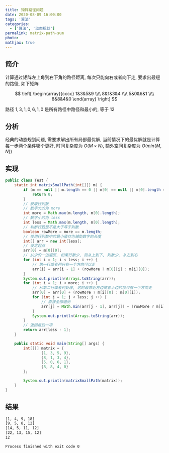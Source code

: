 ```yaml
---
title: 矩阵路径问题
date: 2020-08-09 16:00:00
tags: '算法'
categories:
  - ['算法', '动态规划']
permalink: matrix-path-sum
photo:
mathjax: true
---
```


## 简介

计算通过矩阵左上角到右下角的路径距离, 每次只能向右或者向下走, 要求出最短的路径, 如下矩阵

$$
\left[
  \begin{array}{cccc}
    1&3&5&9 \\\\
    8&1&3&4 \\\\
    5&0&6&1 \\\\
    8&8&4&0
  \end{array}
\right]
$$

路径 $1, 3, 1, 0, 6, 1, 0$ 是所有路径中路径和最小的, 等于 12

## 分析

经典的动态规划问题, 需要求解出所有局部最优解, 当前情况下的最优解就是计算每一步两个条件哪个更好, 时间复杂度为 $O(M \times N)$, 额外空间复杂度为 $O(min\{M, N\})$

## 实现

```java
public class Test {
    static int matrixSmallPath(int[][] m) {
        if (m == null || m.length == 0 || m[0] == null || m[0].length == 0) {
            return 0;
        }
        // 获取行列数
        // 数字大的为 more
        int more = Math.max(m.length, m[0].length);
        // 数字小的为 less
        int less = Math.max(m.length, m[0].length);
        // 判断行数是不是大于等于列数
        boolean rowMore = more == m.length;
        // 使用行列数中的最小值作为辅助数字的长度
        int[] arr = new int[less];
        // 设定起点
        arr[0] = m[0][0];
        // 从少的一边遍历, 如果行数少, 则从上到下, 列数少, 从左到右
        for (int i = 1; i < less; i ++) {
            // 第一行或者列只有一个方向可以走
            arr[i] = arr[i - 1] + (rowMore ? m[0][i] : m[i][0]);
        }
        System.out.println(Arrays.toString(arr));
        for (int i = 1; i < more; i ++) {
            // 从第二行或者列处理, 这时最靠近左边或者上边的项只有一个方向走
            arr[0] = arr[0] + (rowMore ? m[i][0] : m[0][i]);
            for (int j = 1; j < less; j ++) {
                // 直接全部遍历
                arr[j] = Math.min(arr[j - 1], arr[j]) + (rowMore ? m[i][j] : m[j][i]);
            }
            System.out.println(Arrays.toString(arr));
        }
        // 返回最后一项
        return arr[less - 1];
    }

    public static void main(String[] args) {
        int[][] matrix = {
                {1, 3, 5, 9},
                {8, 1, 3, 4},
                {5, 0, 6, 1},
                {8, 8, 4, 0}
        };

        System.out.println(matrixSmallPath(matrix));
    }
}
```

## 结果

```sh
[1, 4, 9, 18]
[9, 5, 8, 12]
[14, 5, 11, 12]
[22, 13, 15, 12]
12

Process finished with exit code 0
```

